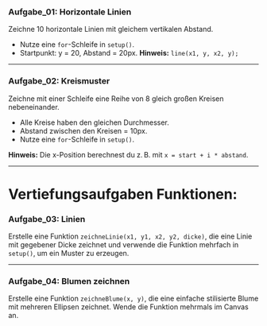 
### Aufgabe_01: Horizontale Linien

Zeichne 10 horizontale Linien mit gleichem vertikalen Abstand.
- Nutze eine `for`-Schleife in `setup()`.
- Startpunkt: y = 20, Abstand = 20px.
 **Hinweis:** `line(x1, y, x2, y);`

---
### Aufgabe_02: Kreismuster

Zeichne mit einer Schleife eine Reihe von 8 gleich großen Kreisen nebeneinander.
- Alle Kreise haben den gleichen Durchmesser.
- Abstand zwischen den Kreisen = 10px.
- Nutze eine `for`-Schleife in `setup()`.

**Hinweis:** Die x-Position berechnest du z. B. mit `x = start + i * abstand`.

---
# Vertiefungsaufgaben Funktionen:

### Aufgabe_03: Linien 

Erstelle eine Funktion `zeichneLinie(x1, y1, x2, y2, dicke)`, die eine Linie mit gegebener Dicke zeichnet und verwende die Funktion mehrfach in `setup()`, um ein Muster zu erzeugen.

---
### Aufgabe_04: Blumen zeichnen
Erstelle eine Funktion `zeichneBlume(x, y)`, die eine einfache stilisierte Blume mit mehreren Ellipsen zeichnet. Wende die Funktion mehrmals im Canvas an.

